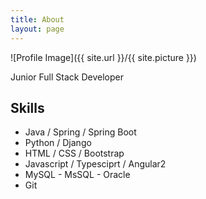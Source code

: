 ```yaml
---
title: About
layout: page
---
```

![Profile Image]({{ site.url }}/{{ site.picture }})

<p>Junior Full Stack Developer</p>

<h2>Skills</h2>

<ul class="skill-list">
	<li>Java / Spring / Spring Boot</li>
	<li>Python / Django</li>
	<li>HTML / CSS / Bootstrap</li>
	<li>Javascript / Typesciprt / Angular2</li>
	<li>MySQL - MsSQL - Oracle</li>
	<li>Git</li>
</ul>
